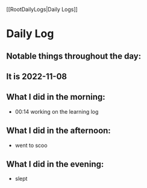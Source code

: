 [[RootDailyLogs|Daily Logs]]
# Daily Log 

## Notable things throughout the day:


## It is 2022-11-08

## What I did in the morning:
- 00:14 working on the learning log 

## What I did in the afternoon:
- went to scoo

## What I did in the evening:
- slept